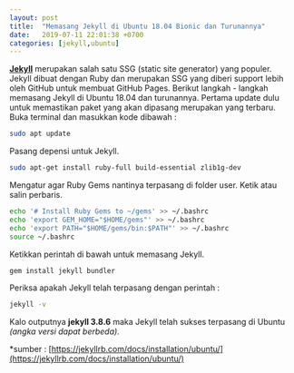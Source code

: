 ```yaml
---
layout: post
title:  "Memasang Jekyll di Ubuntu 18.04 Bionic dan Turunannya"
date:   2019-07-11 22:01:38 +0700
categories: [jekyll,ubuntu]
---
```

[**Jekyll**](https://jekyllrb.com) merupakan salah satu SSG (static site generator) yang populer. Jekyll dibuat dengan Ruby dan merupakan SSG yang diberi support lebih oleh GitHub untuk membuat GitHub Pages. Berikut langkah - langkah memasang Jekyll di Ubuntu 18.04 dan turunannya.
Pertama update dulu untuk memastikan paket yang akan dipasang merupakan yang terbaru. Buka terminal dan masukkan kode dibawah :


```bash
sudo apt update
```

Pasang depensi untuk Jekyll.

```bash
sudo apt-get install ruby-full build-essential zlib1g-dev
```

Mengatur agar Ruby Gems nantinya terpasang di folder user. Ketik atau salin perbaris.

```bash
echo '# Install Ruby Gems to ~/gems' >> ~/.bashrc
echo 'export GEM_HOME="$HOME/gems"' >> ~/.bashrc
echo 'export PATH="$HOME/gems/bin:$PATH"' >> ~/.bashrc
source ~/.bashrc
```

Ketikkan perintah di bawah untuk memasang Jekyll.

```bash
gem install jekyll bundler
```

Periksa apakah Jekyll telah terpasang dengan perintah :

```bash
jekyll -v
```

Kalo outputnya **jekyll 3.8.6** maka Jekyll telah sukses terpasang di Ubuntu *(angka versi dapat berbeda).*



\*sumber :
[https://jekyllrb.com/docs/installation/ubuntu/](https://jekyllrb.com/docs/installation/ubuntu/)
